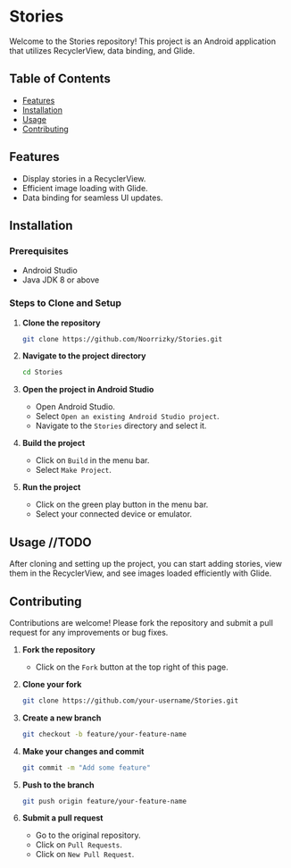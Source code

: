 # Stories

Welcome to the Stories repository! This project is an Android application that utilizes RecyclerView, data binding, and Glide.

## Table of Contents
- [Features](#features)
- [Installation](#installation)
- [Usage](#usage)
- [Contributing](#contributing)

## Features
- Display stories in a RecyclerView.
- Efficient image loading with Glide.
- Data binding for seamless UI updates.

## Installation

### Prerequisites
- Android Studio
- Java JDK 8 or above

### Steps to Clone and Setup

1. **Clone the repository**
    ```bash
    git clone https://github.com/Noorrizky/Stories.git
    ```
2. **Navigate to the project directory**
    ```bash
    cd Stories
    ```
3. **Open the project in Android Studio**
    - Open Android Studio.
    - Select `Open an existing Android Studio project`.
    - Navigate to the `Stories` directory and select it.

4. **Build the project**
    - Click on `Build` in the menu bar.
    - Select `Make Project`.

5. **Run the project**
    - Click on the green play button in the menu bar.
    - Select your connected device or emulator.

## Usage //TODO
After cloning and setting up the project, you can start adding stories, view them in the RecyclerView, and see images loaded efficiently with Glide.

## Contributing
Contributions are welcome! Please fork the repository and submit a pull request for any improvements or bug fixes.

1. **Fork the repository**
    - Click on the `Fork` button at the top right of this page.

2. **Clone your fork**
    ```bash
    git clone https://github.com/your-username/Stories.git
    ```

3. **Create a new branch**
    ```bash
    git checkout -b feature/your-feature-name
    ```

4. **Make your changes and commit**
    ```bash
    git commit -m "Add some feature"
    ```

5. **Push to the branch**
    ```bash
    git push origin feature/your-feature-name
    ```

6. **Submit a pull request**
    - Go to the original repository.
    - Click on `Pull Requests`.
    - Click on `New Pull Request`.

